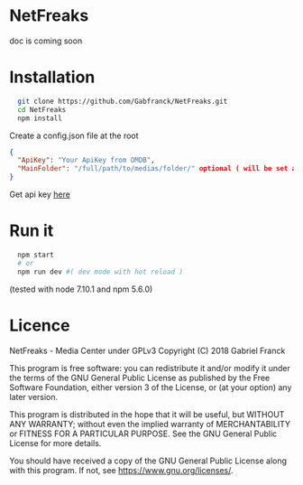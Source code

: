 # NetFreaks

doc is coming soon

# Installation

  ```bash
    git clone https://github.com/Gabfranck/NetFreaks.git
    cd NetFreaks
    npm install
  ```
  Create a config.json file at the root
  ```json
  {
    "ApiKey": "Your ApiKey from OMDB",
    "MainFolder": "/full/path/to/medias/folder/" optional ( will be set at first launch )
  }
  ```
  Get api key [here](http://www.omdbapi.com/)

# Run it
  ```bash
    npm start
    # or
    npm run dev #( dev mode with hot reload )
  ```

  (tested with node 7.10.1 and npm 5.6.0)

# Licence

NetFreaks - Media Center under GPLv3
Copyright (C) 2018  Gabriel Franck

This program is free software: you can redistribute it and/or modify
it under the terms of the GNU General Public License as published by
the Free Software Foundation, either version 3 of the License, or
(at your option) any later version.

This program is distributed in the hope that it will be useful,
but WITHOUT ANY WARRANTY; without even the implied warranty of
MERCHANTABILITY or FITNESS FOR A PARTICULAR PURPOSE.  See the
GNU General Public License for more details.

You should have received a copy of the GNU General Public License
along with this program.  If not, see <https://www.gnu.org/licenses/>.
